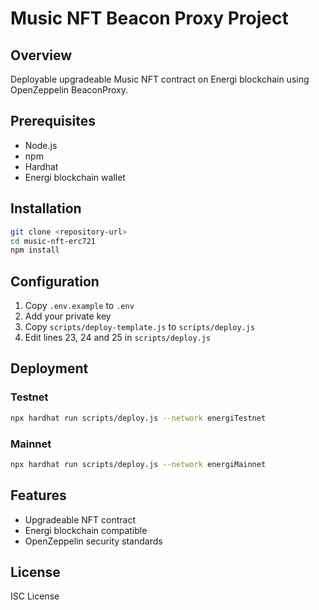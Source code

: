 # Music NFT Beacon Proxy Project

## Overview
Deployable upgradeable Music NFT contract on Energi blockchain using OpenZeppelin BeaconProxy.

## Prerequisites
- Node.js
- npm
- Hardhat
- Energi blockchain wallet

## Installation
```bash
git clone <repository-url>
cd music-nft-erc721
npm install
```

## Configuration
1. Copy `.env.example` to `.env`
2. Add your private key
3. Copy `scripts/deploy-template.js` to `scripts/deploy.js`
4. Edit lines 23, 24 and 25 in `scripts/deploy.js`

## Deployment

### Testnet
```bash
npx hardhat run scripts/deploy.js --network energiTestnet
```

### Mainnet
```bash
npx hardhat run scripts/deploy.js --network energiMainnet
```

## Features
- Upgradeable NFT contract
- Energi blockchain compatible
- OpenZeppelin security standards

## License
ISC License
